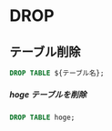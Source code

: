 # DROP

## テーブル削除

```sql
DROP TABLE ${テーブル名};
```

##### hoge テーブルを削除

```sql
DROP TABLE hoge;
```

